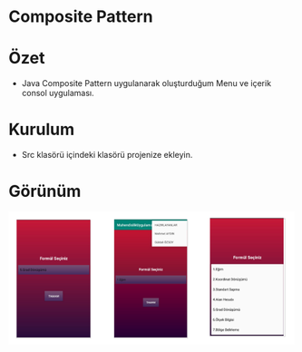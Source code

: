 # Composite Pattern


# Özet
* Java Composite Pattern uygulanarak oluşturduğum Menu ve içerik consol uygulaması.

# Kurulum
* Src klasörü içindeki klasörü projenize ekleyin.

# Görünüm
<p align="center">
    <img src="https://raw.githubusercontent.com/SouL-H/MapengineeringApp/master/rsm/app1.png"  alt="Observer">
</p>
